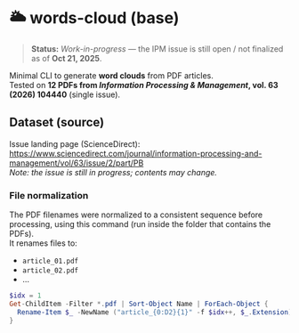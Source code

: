 # 🌥️ words-cloud (base)

> **Status:** *Work-in-progress* — the IPM issue is still open / not finalized as of **Oct 21, 2025**.

Minimal CLI to generate **word clouds** from PDF articles.  
Tested on **12 PDFs from _Information Processing & Management_, vol. 63 (2026) 104440** (single issue).

## Dataset (source)
Issue landing page (ScienceDirect): 
https://www.sciencedirect.com/journal/information-processing-and-management/vol/63/issue/2/part/PB  
*Note: the issue is still in progress; contents may change.*

### File normalization
The PDF filenames were normalized to a consistent sequence before processing, using this command (run inside the folder that contains the PDFs).  
It renames files to:
- `article_01.pdf`  
- `article_02.pdf`  
- …

```powershell
$idx = 1
Get-ChildItem -Filter *.pdf | Sort-Object Name | ForEach-Object {
  Rename-Item $_ -NewName ("article_{0:D2}{1}" -f $idx++, $_.Extension)
}